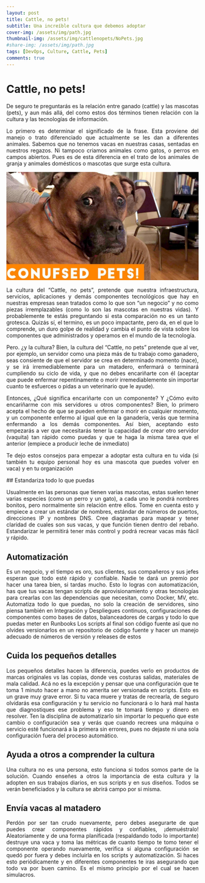 ```yaml
---
layout: post
title: Cattle, no pets!
subtitle: Una increíble cultura que debemos adoptar
cover-img: /assets/img/path.jpg
thumbnail-img: /assets/img/cattlenopets/NoPets.jpg
#share-img: /assets/img/path.jpg
tags: [DevOps, Culture, Cattle, Pets]
comments: true
---
```

# Cattle, no pets!
<p style='text-align: justify;'>
De seguro te preguntarás es la relación entre ganado (cattle) y las mascotas (pets), y aun más allá, del como estos dos términos tienen relación con la cultura y las tecnologías de información.
</p>

<p style='text-align: justify;'>
Lo primero es determinar el significado de la frase. Esta proviene del manejo o trato diferenciado que actualmente se les dan a diferentes animales. Sabemos que no tenemos vacas en nuestras casas, sentadas en nuestros regazos. Ni tampoco criamos animales como gatos, o perros en campos abiertos. Pues es de esta diferencia en el trato de los animales de granja y animales domésticos o mascotas que surge esta cultura.

![alt text](../assets/img/cattlenopets/mascota.jpg "Mascota Confundida")
</p>

<p style='text-align: justify;'>
La cultura del “Cattle, no pets”, pretende que nuestra infraestructura, servicios, aplicaciones y demás componentes tecnológicos que hay en nuestras empresas sean tratados como lo que son “un negocio” y no como piezas irremplazables (como lo son las mascotas en nuestras vidas).  Y probablemente te estás preguntando si esta comparación no es un tanto grotesca. Quizás sí, el termino, es un poco impactante, pero da, en el que lo comprende, un duro golpe de realidad y cambia el punto de vista sobre los componentes que administrados y operamos en el mundo de la tecnología.
</p>

<p style='text-align: justify;'>
Pero. ¿y la cultura? Bien, la cultura del “Cattle, no pets” pretende que al ver, por ejemplo, un servidor como una pieza más de tu trabajo como ganadero, seas consiente de que el servidor se crea en determinado momento (nace), y se irá irremediablemente para un matadero, enfermará o terminará cumpliendo su ciclo de vida, y que no debes encariñarte con él (aceptar que puede enfermar repentinamente o morir irremediablemente sin importar cuanto te esfuerces o pidas a un veterinario que le ayude). 
</p>

<p style='text-align: justify;'>
Entonces, ¿Qué significa encariñarte con un componente? Y ¿Cómo evito encariñarme con mis servidores u otros componentes? Bien, lo primero acepta el hecho de que se pueden enfermar o morir en cualquier momento, y un componente enfermo al igual que en la ganadería, verás que termina enfermando a los demás componentes. Así bien, aceptando esto empezarás a ver que necesitarás tener la capacidad de crear otro servidor (vaquita) tan rápido como puedas y que te haga la misma tarea que el anterior (empiece a producir leche de inmediato) 
</p>

<p style='text-align: justify;'>
Te dejo estos consejos para empezar a adoptar esta cultura en tu vida (si también tu equipo personal hoy es una mascota que puedes volver en vaca) y en tu organización
</p>
## Estandariza todo lo que puedas
<p style='text-align: justify;'>
Usualmente en las personas que tienen varias mascotas, estas suelen tener varias especies (como un perro y un gato), a cada uno le pondrá nombres bonitos, pero normalmente sin relación entre ellos. Tome en cuenta esto y empiece a crear un estándar de nombres, estándar de números de puertos, direcciones IP y nombres DNS. 
Cree diagramas para mapear y tener claridad de cuales son sus vacas, y que función tienen dentro del rebaño.
Estandarizar le permitirá tener más control y podrá recrear vacas más fácil y rápido.
</p>

## Automatización
<p style='text-align: justify;'>
Es un negocio, y el tiempo es oro, sus clientes, sus compañeros y sus jefes esperan que todo esté rápido y confiable. Nadie te dará un premio por hacer una tarea bien, si tardas mucho.
Esto lo logras con automatización, has que tus vacas tengan scripts de aprovisionamiento y otras tecnologías para crearlas con las dependencias que necesitan, como Docker, MV, etc.
Automatiza todo lo que puedas, no solo la creación de servidores, sino piensa también en Integración y Despliegues continuos, configuraciones de componentes como bases de datos, balanceadores de cargas y todo lo que puedas meter en Runbooks
Los scripts al final son código fuente así que no olvides versionarlos en un repositorio de código fuente y hacer un manejo adecuado de números de versión y releases de estos
</p>

## Cuida los pequeños detalles
<p style='text-align: justify;'>
Los pequeños detalles hacen la diferencia, puedes verlo en productos de marcas originales vs las copias, donde ves costuras salidas, materiales de mala calidad. Acá no es la excepción y pensar que una configuración que te toma 1 minuto hacer a mano no amerita ser versionada en scripts. Esto es un grave muy grave error. Si tu vaca muere y tratas de recrearla, de seguro olvidarás esa configuración y tu servicio no funcionará o lo hará mal hasta que diagnostiques ese problema y eso te tomará tiempo y dinero en resolver.
Ten la disciplina de automatizarlo sin importar lo pequeño que este cambio o configuración sea y verás que cuando recrees una máquina o servicio esté funcionará a la primera sin errores, pues no dejaste ni una sola configuración fuera del proceso automático.
</p>

## Ayuda a otros a comprender la cultura
<p style='text-align: justify;'>
Una cultura no es una persona, esto funciona si todos somos parte de la solución. Cuando enseñes a otros la importancia de esta cultura y la adopten en sus trabajos diarios, en sus scripts y en sus diseños. Todos se verán beneficiados y la cultura se abrirá campo por si misma.
</p>

## Envía vacas al matadero
<p style='text-align: justify;'>
Perdón por ser tan crudo nuevamente, pero debes asegurarte de que puedes crear componentes rápidos y confiables, ¡demuéstralo! 
Aleatoriamente y de una forma planificada (respaldando todo lo importante) destruye una vaca y toma las métricas de cuanto tiempo te tomo tener el componente operando nuevamente, verifica si alguna configuración se quedó por fuera y debes incluirla en los scripts y automatización. 
Si haces esto periódicamente y en diferentes componentes te iras asegurando que todo va por buen camino. Es el mismo principio por el cual se hacen simulacros.
</p>